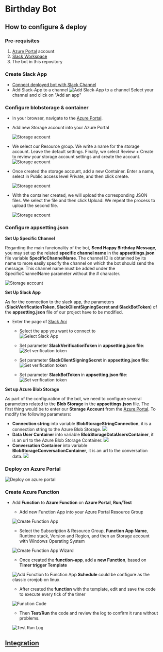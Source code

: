 # Birthday Bot
## How to configure & deploy  
### Pre-requisites

1. [Azure Portal](https://portal.azure.com) account
1. [Slack Workspace](https://slack.com/get-started#/create)
1. The bot in this repository

### Create Slack App

* [Connect deployed bot with Slack Channel](https://docs.microsoft.com/en-us/azure/bot-service/bot-service-channel-connect-slack?view=azure-bot-service-4.0&tabs=abs)
* Add Slack-App to a channel
![Add Slack-App to a channel](images/add-app.png)
Select your channel and click on "Add an app"

### Configure blobstorage & container  
- In your browser, navigate to the [Azure Portal](https://portal.azure.com).
  
- Add new Storage account into your Azure Portal

    ![Storage account](images/create-storage-account.png)

- We select our Resource group. We write a name for the storage account. Leave the default settings.
Finally, we select Review + Create to review your storage account settings and create the account.  
     ![Storage account](images/form_storage_account.png)

- Once created the storage account, add a new Container. Enter a name, select in Public access level Private, and then click create.  

     ![Storage account](images/add-container.png)

- With the container created, we will upload the corresponding JSON files. We select the file and then click Upload. We repeat the process to upload the second file.  

     ![Storage account](images/upload-json-file.png)

### Configure appsetting.json
**Set Up Specific Channel**

Regarding the main funcionality of the bot, **Send Happy Birthday Message**, you may set up the related **specific channel name** in the **appsettings.json** file variable **SpecificChannelName**. The channel ID is obtanined by its name to more easily specify the channel on which the bot should send the message. This channel name must be added under the SpecificChannelName parameter without the # character.

![Storage account](images/specificChannelName.png)  

**Set Up Slack App**

As for the connection to the slack app, the parameters (**SlackVerificationToken, SlackClientSigningSecret and SlackBotToken**) of the **appsetting.json** file of our project have to be modified.
- Enter the page of [Slack Api](https://api.slack.com/apps)
    - Select the app you want to connect to  
    ![Select Slack App](images/select_slack_app.png)

    - Set parameter **SlackVerificationToken** in **appsetting.json file**:
    ![Set verification token](images/set_verification_token.png)

    - Set parameter **SlackClientSigningSecret** in **appsetting.json file**:
    ![Set verification token](images/clientSigninSecret.png)

    - Set parameter **SlackBotToken** in **appsetting.json file**:
    ![Set verification token](images/slack_bot_token.png)

**Set up Azure Blob Storage**
 
As part of the configuration of the bot, we need to configure several parameters related to the **Blob Storage** in the **appsettings.json** file. The first thing would be to enter our **Storage Account** from the [Azure Portal](https://portal.azure.com/). To modify the following parameters:
 
- **Connection string** into variable **BlobStorageStringConnection**, it is a connection string to the Azure Blob Storage.
![](images/blob_storage_string_connection.png)
- **Data User Container** into variable **BlobStorageDataUsersContainer**, it is an url to the Azure Blob Storage Container.
![](images/data_user_container.png)
- **Conversation Container** into variable **BlobStorageConversationContainer**, it is an url to the conversation data.
![](images/conversation_container.png)

### Deploy on Azure Portal 

![Deploy on azure portal](images/deploy.png)
### Create Azure Function  
* Add **Function** to **Azure Function** on **Azure Portal**, **Run/Test**

    - Add new Function App into your Azure Portal Resource Group

    ![Create Function App](images/create-function-app.png)

    - Select the Subscription & Resource Group, **Function App Name**, Runtime stack, Version and Region, and then an Storage account with Windows Operating System
    
    ![Create Function App Wizard](images/create-function-app-wizard.png)

    - Once created the **function-app**, add a **new Function**, based on **Timer trigger Template**

    ![Add Function to Function App](images/add-function-to-function-app.png)
    **Schedule** could be configure as the classic cronjob on linux.

    - After created the **function** with the template, edit and save the code to execute every tick of the timer

    ![Function Code](images/function-code.png)

    - Then **Test/Run** the code and review the log to confirm it runs without problems.

    ![Test Run Log](images/test-run-log.png)

 ## [Integration](../../integrations#README.md)
